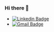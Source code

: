 ### Hi there 👋
+ [![Linkedin Badge](https://img.shields.io/badge/-LinkedIn-blue?style=flat-square&logo=Linkedin&logoColor=white&link=https://www.linkedin.com/in/donato-notarnicola-netto/)](https://www.linkedin.com/in/donato-notarnicola-netto/) 
+ [![Gmail Badge](https://img.shields.io/badge/-Gmail-c14438?style=flat-square&logo=Gmail&logoColor=white&link=mailto:dnnetto@gmail.com)](mailto:dnnetto@gmail.com)

<!--
**dnnetto/dnnetto** is a ✨ _special_ ✨ repository because its `README.md` (this file) appears on your GitHub profile.

Here are some ideas to get you started:

- 🔭 I’m currently working on ...
- 🌱 I’m currently learning ...
- 👯 I’m looking to collaborate on ...
- 🤔 I’m looking for help with ...
- 💬 Ask me about ...
- 📫 How to reach me: ...
- 😄 Pronouns: ...
- ⚡ Fun fact: ...
-->
